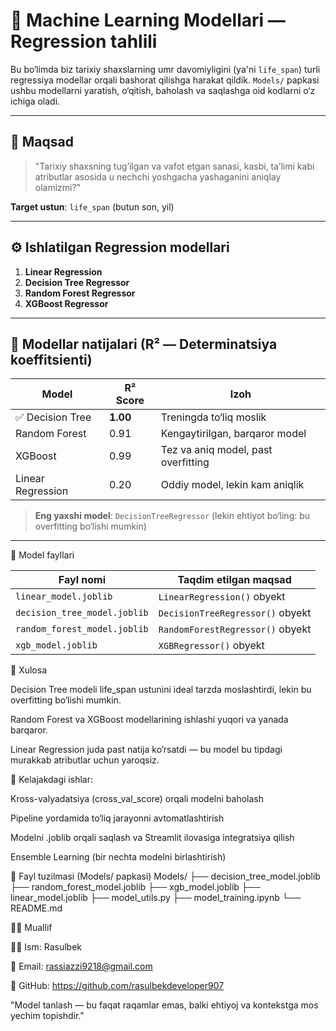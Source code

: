 # 🤖 Machine Learning Modellari — Regression tahlili

Bu bo‘limda biz tarixiy shaxslarning umr davomiyligini (ya'ni `life_span`) turli regressiya modellar orqali bashorat qilishga harakat qildik. `Models/` papkasi ushbu modellarni yaratish, o‘qitish, baholash va saqlashga oid kodlarni o‘z ichiga oladi.

---

## 🎯 Maqsad

> "Tarixiy shaxsning tug‘ilgan va vafot etgan sanasi, kasbi, ta’limi kabi atributlar asosida u nechchi yoshgacha yashaganini aniqlay olamizmi?"

**Target ustun**: `life_span` (butun son, yil)

---

## ⚙️ Ishlatilgan Regression modellari

1. **Linear Regression**
2. **Decision Tree Regressor**
3. **Random Forest Regressor**
4. **XGBoost Regressor**

---

## 🧪 Modellar natijalari (R² — Determinatsiya koeffitsienti)

| Model                   | R² Score  | Izoh |
|-------------------------|-----------|------|
| ✅ Decision Tree         | **1.00**   | Treningda to‘liq moslik |
| Random Forest           | 0.91      | Kengaytirilgan, barqaror model |
| XGBoost                 | 0.99      | Tez va aniq model, past overfitting |
| Linear Regression       | 0.20      | Oddiy model, lekin kam aniqlik |

> **Eng yaxshi model**: `DecisionTreeRegressor` (lekin ehtiyot bo‘ling: bu overfitting bo‘lishi mumkin)

---
📁 Model fayllari

| Fayl nomi                 | Taqdim etilgan maqsad            |
| ------------------------- | -------------------------------- |
| `linear_model.joblib`        | `LinearRegression()` obyekt      |
| `decision_tree_model.joblib` | `DecisionTreeRegressor()` obyekt |
| `random_forest_model.joblib` | `RandomForestRegressor()` obyekt |
| `xgb_model.joblib`           | `XGBRegressor()` obyekt          |


🧠 Xulosa

Decision Tree modeli life_span ustunini ideal tarzda moslashtirdi, lekin bu overfitting bo‘lishi mumkin.

Random Forest va XGBoost modellarining ishlashi yuqori va yanada barqaror.

Linear Regression juda past natija ko‘rsatdi — bu model bu tipdagi murakkab atributlar uchun yaroqsiz.

📌 Kelajakdagi ishlar:

 Kross-valyadatsiya (cross_val_score) orqali modelni baholash

 Pipeline yordamida to‘liq jarayonni avtomatlashtirish

 Modelni .joblib orqali saqlash va Streamlit ilovasiga integratsiya qilish

 Ensemble Learning (bir nechta modelni birlashtirish)

📂 Fayl tuzilmasi (Models/ papkasi)
 Models/
├── decision_tree_model.joblib
├── random_forest_model.joblib
├── xgb_model.joblib
├── linear_model.joblib
├── model_utils.py
├── model_training.ipynb
└── README.md

🧑‍💻 Muallif

👨‍💻 Ism: Rasulbek 

💌 Email: rassiazzi9218@gmail.com

🔗 GitHub: https://github.com/rasulbekdeveloper907


"Model tanlash — bu faqat raqamlar emas, balki ehtiyoj va kontekstga mos yechim topishdir."